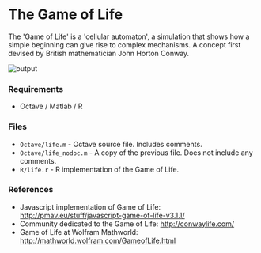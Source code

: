 # The Game of Life
The 'Game of Life' is a 'cellular automaton', a simulation that shows how a simple beginning can give rise to complex mechanisms. A concept first devised by British mathematician John Horton Conway.

![output](Octave/img/output.gif)

### Requirements
- Octave / Matlab / R

### Files
- `Octave/life.m` - Octave source file. Includes comments.
- `Octave/life_nodoc.m` - A copy of the previous file. Does not include any comments.
- `R/life.r` - R implementation of the Game of Life.

### References
- Javascript implementation of Game of Life: http://pmav.eu/stuff/javascript-game-of-life-v3.1.1/
- Community dedicated to the Game of Life: http://conwaylife.com/
- Game of Life at Wolfram Mathworld: http://mathworld.wolfram.com/GameofLife.html
